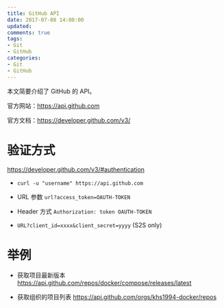 ```yaml
---
title: GitHub API
date: 2017-07-08 14:00:00
updated:
comments: true
tags:
- Git
- GitHub
categories:
- Git
- GitHub
---
```


本文简要介绍了 GitHub 的 API。

<!--more-->

官方网站：https://api.github.com

官方文档：https://developer.github.com/v3/

# 验证方式

https://developer.github.com/v3/#authentication

* `curl -u "username" https://api.github.com`

* URL 参数 `url?access_token=OAUTH-TOKEN`

* Header 方式 `Authorization: token OAUTH-TOKEN`

* `URL?client_id=xxxx&client_secret=yyyy` (S2S only)

# 举例

* 获取项目最新版本 https://api.github.com/repos/docker/compose/releases/latest


* 获取组织的项目列表 https://api.github.com/orgs/khs1994-docker/repos
